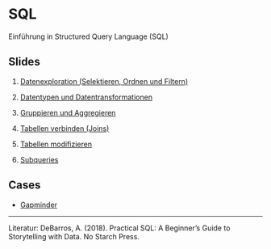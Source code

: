 # SQL

Einführung in Structured Query Language (SQL)

## Slides

1. [Datenexploration (Selektieren, Ordnen und Filtern)](https://kirenz.github.io/SQL-Introduction/1-sql-intro/sql-intro-select.html#1)

2. [Datentypen und Datentransformationen](https://kirenz.github.io/SQL-Introduction/2-sql-datatypes/sql-datatypes.html)

3. [Gruppieren und Aggregieren](https://kirenz.github.io/SQL-Introduction/3-sql-grouping/sql-grouping.html)

4. [Tabellen verbinden (Joins)](https://kirenz.github.io/SQL-Introduction/4-sql-joins/sql-joins.html)

5. [Tabellen modifizieren](https://kirenz.github.io/SQL-Introduction/5-sql-modify/sql-modify.html)

6. [Subqueries](https://kirenz.github.io/SQL-Introduction/6-sql-sub/sql-sub.html)

## Cases

- [Gapminder](https://github.com/kirenz/SQL-Introduction/blob/main/8-sql-gapminder/sql-task-gapminder-happy-2020.Rmd)


---

Literatur: DeBarros, A. (2018). Practical SQL: A Beginner’s Guide to Storytelling with Data. No Starch Press.

